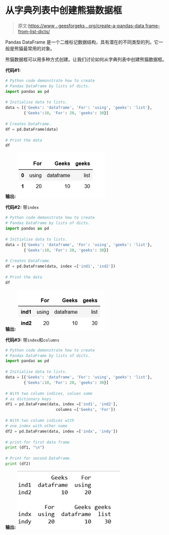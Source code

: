 # 从字典列表中创建熊猫数据框

> 原文:[https://www . geesforgeks . org/create-a-pandas-data frame-from-list-dicts/](https://www.geeksforgeeks.org/create-a-pandas-dataframe-from-list-of-dicts/)

Pandas DataFrame 是一个二维标记数据结构，具有潜在的不同类型的列。它一般是熊猫最常用的对象。

熊猫数据框可以用多种方式创建。让我们讨论如何从字典列表中创建熊猫数据框。

**代码#1:**

```py
# Python code demonstrate how to create  
# Pandas DataFrame by lists of dicts. 
import pandas as pd 

# Initialise data to lists. 
data = [{'Geeks': 'dataframe', 'For': 'using', 'geeks': 'list'},
        {'Geeks':10, 'For': 20, 'geeks': 30}] 

# Creates DataFrame. 
df = pd.DataFrame(data) 

# Print the data 
df 
```

**输出:**
![](img/6a66b75078501f72fc842836101cada3.png)

**代码#2:** 带`index`

```py
# Python code demonstrate how to create  
# Pandas DataFrame by lists of dicts. 
import pandas as pd 

# Initialise data to lists. 
data = [{'Geeks': 'dataframe', 'For': 'using', 'geeks': 'list'},
        {'Geeks':10, 'For': 20, 'geeks': 30}] 

# Creates DataFrame. 
df = pd.DataFrame(data, index =['ind1', 'ind2']) 

# Print the data 
df 
```

**输出:**
![](img/acc6edf8bef68444ccabbf5875ac114b.png)

**代码#3:** 带`index`和`columns`

```py
# Python code demonstrate how to create  
# Pandas DataFrame by lists of dicts. 
import pandas as pd 

# Initialise data to lists. 
data = [{'Geeks': 'dataframe', 'For': 'using', 'geeks': 'list'},
        {'Geeks':10, 'For': 20, 'geeks': 30}] 

# With two column indices, values same  
# as dictionary keys 
df1 = pd.DataFrame(data, index =['ind1', 'ind2'],
                      columns =['Geeks', 'For']) 

# With two column indices with  
# one index with other name 
df2 = pd.DataFrame(data, index =['indx', 'indy']) 

# print for first data frame 
print (df1, "\n") 

# Print for second DataFrame. 
print (df2) 
```

**输出:**
![](img/274270b7f59a6b91ce4bc028ac95d3d7.png)
